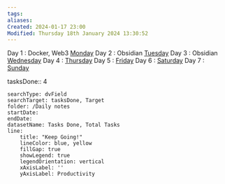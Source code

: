```yaml
---
tags: 
aliases: 
Created: 2024-01-17 23:00
Modified: Thursday 18th January 2024 13:30:52
---
```


Day 1 : Docker, Web3               [Monday](<Daily notes/2024-01-15 - Mon>)
Day 2 : Obsidian                        [Tuesday](<Daily notes/2024-01-16 - Tue>)
Day 3 : Obsidian                        [Wednesday](<Daily notes/2024-01-17 - Wed>)
Day 4 :                [Thursday](<Daily notes/2024-01-18 - Thu>)
Day 5 :                [Friday](<Daily notes/2024-01-19 - Fri>)
Day 6 :                [Saturday](<Daily notes/2024-01-20 - Sat>)
Day 7 :                [Sunday](<Daily notes/2024-01-21 - Sun>)

tasksDone:: 4



```tracker
searchType: dvField
searchTarget: tasksDone, Target
folder: /Daily notes 
startDate:
endDate:
datasetName: Tasks Done, Total Tasks
line:
    title: "Keep Going!"
    lineColor: blue, yellow
    fillGap: true
    showLegend: true
    legendOrientation: vertical
    xAxisLabel: ''
    yAxisLabel: Productivity
```